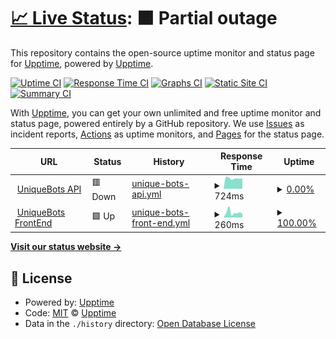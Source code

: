 # [📈 Live Status](https://status.piko.app): <!--live status--> **🟧 Partial outage**

This repository contains the open-source uptime monitor and status page for [Upptime](https://upptime.js.org), powered by [Upptime](https://github.com/upptime/upptime).

[![Uptime CI](https://github.com/koj-co/upptime/workflows/Uptime%20CI/badge.svg)](https://github.com/koj-co/upptime/actions?query=workflow%3A%22Uptime+CI%22)
[![Response Time CI](https://github.com/koj-co/upptime/workflows/Response%20Time%20CI/badge.svg)](https://github.com/koj-co/upptime/actions?query=workflow%3A%22Response+Time+CI%22)
[![Graphs CI](https://github.com/koj-co/upptime/workflows/Graphs%20CI/badge.svg)](https://github.com/koj-co/upptime/actions?query=workflow%3A%22Graphs+CI%22)
[![Static Site CI](https://github.com/koj-co/upptime/workflows/Static%20Site%20CI/badge.svg)](https://github.com/koj-co/upptime/actions?query=workflow%3A%22Static+Site+CI%22)
[![Summary CI](https://github.com/koj-co/upptime/workflows/Summary%20CI/badge.svg)](https://github.com/koj-co/upptime/actions?query=workflow%3A%22Summary+CI%22)

With [Upptime](https://upptime.js.org), you can get your own unlimited and free uptime monitor and status page, powered entirely by a GitHub repository. We use [Issues](https://github.com/upptime/upptime/issues) as incident reports, [Actions](https://github.com/upptime/upptime/actions) as uptime monitors, and [Pages](https://status.piko.app) for the status page.

<!--start: status pages-->
<!-- This summary is generated by Upptime (https://github.com/upptime/upptime) -->
<!-- Do not edit this manually, your changes will be overwritten -->
<!-- prettier-ignore -->
| URL | Status | History | Response Time | Uptime |
| --- | ------ | ------- | ------------- | ------ |
| <img alt="" src="https://favicons.githubusercontent.com/api.uniquebots.kr" height="13"> [UniqueBots API](https://api.uniquebots.kr) | 🟥 Down | [unique-bots-api.yml](https://github.com/pikokr/status-page/commits/master/history/unique-bots-api.yml) | <details><summary><img alt="Response time graph" src="./graphs/unique-bots-api/response-time-week.png" height="20"> 724ms</summary><br><a href="https://status.piko.app/history/unique-bots-api"><img alt="Response time 818" src="https://img.shields.io/endpoint?url=https%3A%2F%2Fraw.githubusercontent.com%2Fpikokr%2Fstatus-page%2Fmaster%2Fapi%2Funique-bots-api%2Fresponse-time.json"></a><br><a href="https://status.piko.app/history/unique-bots-api"><img alt="24-hour response time 756" src="https://img.shields.io/endpoint?url=https%3A%2F%2Fraw.githubusercontent.com%2Fpikokr%2Fstatus-page%2Fmaster%2Fapi%2Funique-bots-api%2Fresponse-time-day.json"></a><br><a href="https://status.piko.app/history/unique-bots-api"><img alt="7-day response time 724" src="https://img.shields.io/endpoint?url=https%3A%2F%2Fraw.githubusercontent.com%2Fpikokr%2Fstatus-page%2Fmaster%2Fapi%2Funique-bots-api%2Fresponse-time-week.json"></a><br><a href="https://status.piko.app/history/unique-bots-api"><img alt="30-day response time 818" src="https://img.shields.io/endpoint?url=https%3A%2F%2Fraw.githubusercontent.com%2Fpikokr%2Fstatus-page%2Fmaster%2Fapi%2Funique-bots-api%2Fresponse-time-month.json"></a><br><a href="https://status.piko.app/history/unique-bots-api"><img alt="1-year response time 818" src="https://img.shields.io/endpoint?url=https%3A%2F%2Fraw.githubusercontent.com%2Fpikokr%2Fstatus-page%2Fmaster%2Fapi%2Funique-bots-api%2Fresponse-time-year.json"></a></details> | <details><summary><a href="https://status.piko.app/history/unique-bots-api">0.00%</a></summary><a href="https://status.piko.app/history/unique-bots-api"><img alt="All-time uptime 0.00%" src="https://img.shields.io/endpoint?url=https%3A%2F%2Fraw.githubusercontent.com%2Fpikokr%2Fstatus-page%2Fmaster%2Fapi%2Funique-bots-api%2Fuptime.json"></a><br><a href="https://status.piko.app/history/unique-bots-api"><img alt="24-hour uptime 0.00%" src="https://img.shields.io/endpoint?url=https%3A%2F%2Fraw.githubusercontent.com%2Fpikokr%2Fstatus-page%2Fmaster%2Fapi%2Funique-bots-api%2Fuptime-day.json"></a><br><a href="https://status.piko.app/history/unique-bots-api"><img alt="7-day uptime 0.00%" src="https://img.shields.io/endpoint?url=https%3A%2F%2Fraw.githubusercontent.com%2Fpikokr%2Fstatus-page%2Fmaster%2Fapi%2Funique-bots-api%2Fuptime-week.json"></a><br><a href="https://status.piko.app/history/unique-bots-api"><img alt="30-day uptime 0.00%" src="https://img.shields.io/endpoint?url=https%3A%2F%2Fraw.githubusercontent.com%2Fpikokr%2Fstatus-page%2Fmaster%2Fapi%2Funique-bots-api%2Fuptime-month.json"></a><br><a href="https://status.piko.app/history/unique-bots-api"><img alt="1-year uptime 0.00%" src="https://img.shields.io/endpoint?url=https%3A%2F%2Fraw.githubusercontent.com%2Fpikokr%2Fstatus-page%2Fmaster%2Fapi%2Funique-bots-api%2Fuptime-year.json"></a></details>
| <img alt="" src="https://favicons.githubusercontent.com/uniquebots.kr" height="13"> [UniqueBots FrontEnd](https://uniquebots.kr) | 🟩 Up | [unique-bots-front-end.yml](https://github.com/pikokr/status-page/commits/master/history/unique-bots-front-end.yml) | <details><summary><img alt="Response time graph" src="./graphs/unique-bots-front-end/response-time-week.png" height="20"> 260ms</summary><br><a href="https://status.piko.app/history/unique-bots-front-end"><img alt="Response time 305" src="https://img.shields.io/endpoint?url=https%3A%2F%2Fraw.githubusercontent.com%2Fpikokr%2Fstatus-page%2Fmaster%2Fapi%2Funique-bots-front-end%2Fresponse-time.json"></a><br><a href="https://status.piko.app/history/unique-bots-front-end"><img alt="24-hour response time 180" src="https://img.shields.io/endpoint?url=https%3A%2F%2Fraw.githubusercontent.com%2Fpikokr%2Fstatus-page%2Fmaster%2Fapi%2Funique-bots-front-end%2Fresponse-time-day.json"></a><br><a href="https://status.piko.app/history/unique-bots-front-end"><img alt="7-day response time 260" src="https://img.shields.io/endpoint?url=https%3A%2F%2Fraw.githubusercontent.com%2Fpikokr%2Fstatus-page%2Fmaster%2Fapi%2Funique-bots-front-end%2Fresponse-time-week.json"></a><br><a href="https://status.piko.app/history/unique-bots-front-end"><img alt="30-day response time 305" src="https://img.shields.io/endpoint?url=https%3A%2F%2Fraw.githubusercontent.com%2Fpikokr%2Fstatus-page%2Fmaster%2Fapi%2Funique-bots-front-end%2Fresponse-time-month.json"></a><br><a href="https://status.piko.app/history/unique-bots-front-end"><img alt="1-year response time 305" src="https://img.shields.io/endpoint?url=https%3A%2F%2Fraw.githubusercontent.com%2Fpikokr%2Fstatus-page%2Fmaster%2Fapi%2Funique-bots-front-end%2Fresponse-time-year.json"></a></details> | <details><summary><a href="https://status.piko.app/history/unique-bots-front-end">100.00%</a></summary><a href="https://status.piko.app/history/unique-bots-front-end"><img alt="All-time uptime 100.00%" src="https://img.shields.io/endpoint?url=https%3A%2F%2Fraw.githubusercontent.com%2Fpikokr%2Fstatus-page%2Fmaster%2Fapi%2Funique-bots-front-end%2Fuptime.json"></a><br><a href="https://status.piko.app/history/unique-bots-front-end"><img alt="24-hour uptime 100.00%" src="https://img.shields.io/endpoint?url=https%3A%2F%2Fraw.githubusercontent.com%2Fpikokr%2Fstatus-page%2Fmaster%2Fapi%2Funique-bots-front-end%2Fuptime-day.json"></a><br><a href="https://status.piko.app/history/unique-bots-front-end"><img alt="7-day uptime 100.00%" src="https://img.shields.io/endpoint?url=https%3A%2F%2Fraw.githubusercontent.com%2Fpikokr%2Fstatus-page%2Fmaster%2Fapi%2Funique-bots-front-end%2Fuptime-week.json"></a><br><a href="https://status.piko.app/history/unique-bots-front-end"><img alt="30-day uptime 100.00%" src="https://img.shields.io/endpoint?url=https%3A%2F%2Fraw.githubusercontent.com%2Fpikokr%2Fstatus-page%2Fmaster%2Fapi%2Funique-bots-front-end%2Fuptime-month.json"></a><br><a href="https://status.piko.app/history/unique-bots-front-end"><img alt="1-year uptime 100.00%" src="https://img.shields.io/endpoint?url=https%3A%2F%2Fraw.githubusercontent.com%2Fpikokr%2Fstatus-page%2Fmaster%2Fapi%2Funique-bots-front-end%2Fuptime-year.json"></a></details>

<!--end: status pages-->

[**Visit our status website →**](https://status.piko.app)

## 📄 License

- Powered by: [Upptime](https://github.com/upptime/upptime)
- Code: [MIT](./LICENSE) © [Upptime](https://upptime.js.org)
- Data in the `./history` directory: [Open Database License](https://opendatacommons.org/licenses/odbl/1-0/)
